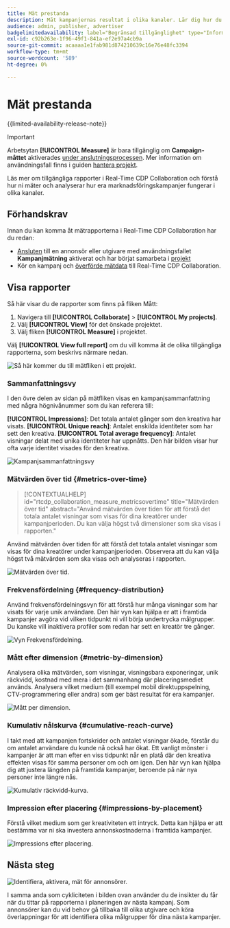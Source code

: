 ```yaml
---
title: Mät prestanda
description: Mät kampanjernas resultat i olika kanaler. Lär dig hur du använder och tolkar olika rapporter.
audience: admin, publisher, advertiser
badgelimitedavailability: label="Begränsad tillgänglighet" type="Informative" url="https://helpx.adobe.com/se/legal/product-descriptions/real-time-customer-data-platform-collaboration.html newtab=true"
exl-id: c92b263e-1f96-49f1-841a-ef2e97a4cb9a
source-git-commit: acaaaa1e1fab981d874210639c16e76e48fc3394
workflow-type: tm+mt
source-wordcount: '589'
ht-degree: 0%

---
```


# Mät prestanda

{{limited-availability-release-note}}

>[!IMPORTANT]
>
>Arbetsytan **[!UICONTROL Measure]** är bara tillgänglig om **Campaign-måttet** aktiverades [ under anslutningsprocessen](../connect/establishing-connections.md#connection-settings). Mer information om användningsfall finns i guiden [hantera projekt](./manage-projects.md#project-use-cases).

Läs mer om tillgängliga rapporter i Real-Time CDP Collaboration och förstå hur ni mäter och analyserar hur era marknadsföringskampanjer fungerar i olika kanaler.

## Förhandskrav

Innan du kan komma åt mätrapporterna i Real-Time CDP Collaboration har du redan:

* [Ansluten](/help/guide/connect/establishing-connections.md) till en annonsör eller utgivare med användningsfallet **Kampanjmätning** aktiverat och har börjat samarbeta i [projekt](/help/guide/collaborate/manage-projects.md)
* Kör en kampanj och [överförde mätdata](/help/guide/setup/onboard-measurement-data.md) till Real-Time CDP Collaboration.

## Visa rapporter

Så här visar du de rapporter som finns på fliken Mått:

1. Navigera till **[!UICONTROL Collaborate]** > **[!UICONTROL My projects]**.
2. Välj **[!UICONTROL View]** för det önskade projektet.
3. Välj fliken **[!UICONTROL Measure]** i projektet.

Välj **[!UICONTROL View full report]** om du vill komma åt de olika tillgängliga rapporterna, som beskrivs närmare nedan.

![Så här kommer du till mätfliken i ett projekt.](/help/assets/collaborate/measure/measurement.gif)

### Sammanfattningsvy

I den övre delen av sidan på mätfliken visas en kampanjsammanfattning med några högnivånummer som du kan referera till:

**[!UICONTROL Impressions]**: Det totala antalet gånger som den kreativa har visats.
**[!UICONTROL Unique reach]**: Antalet enskilda identiteter som har sett den kreativa.
**[!UICONTROL Total average frequency]**: Antalet visningar delat med unika identiteter har uppnåtts. Den här bilden visar hur ofta varje identitet visades för den kreativa.

![Kampanjsammanfattningsvy](/help/assets/collaborate/measure/campaign-summary.png)

### Mätvärden över tid {#metrics-over-time}

>[!CONTEXTUALHELP]
>id="rtcdp_collaboration_measure_metricsovertime"
>title="Mätvärden över tid"
>abstract="Använd mätvärden över tiden för att förstå det totala antalet visningar som visas för dina kreatörer under kampanjperioden. Du kan välja högst två dimensioner som ska visas i rapporten."

Använd mätvärden över tiden för att förstå det totala antalet visningar som visas för dina kreatörer under kampanjperioden. Observera att du kan välja högst två mätvärden som ska visas och analyseras i rapporten.

![Mätvärden över tid.](/help/assets/collaborate/measure/metrics-over-time.png)

### Frekvensfördelning {#frequency-distribution}

Använd frekvensfördelningsvyn för att förstå hur många visningar som har visats för varje unik användare. Den här vyn kan hjälpa er att i framtida kampanjer avgöra vid vilken tidpunkt ni vill börja undertrycka målgrupper. Du kanske vill inaktivera profiler som redan har sett en kreatör tre gånger.

![Vyn Frekvensfördelning.](/help/assets/collaborate/measure/frequency-distribution.gif)

### Mått efter dimension {#metric-by-dimension}

Analysera olika mätvärden, som visningar, visningsbara exponeringar, unik räckvidd, kostnad med mera i det sammanhang där placeringsmediet används. Analysera vilket medium (till exempel mobil direktuppspelning, CTV-programmering eller andra) som ger bäst resultat för era kampanjer.

![Mått per dimension.](/help/assets/collaborate/measure/metric-by-dimension.png)

### Kumulativ nålskurva {#cumulative-reach-curve}

I takt med att kampanjen fortskrider och antalet visningar ökade, förstår du om antalet användare du kunde nå också har ökat. Ett vanligt mönster i kampanjer är att man efter en viss tidpunkt når en platå där den kreativa effekten visas för samma personer om och om igen. Den här vyn kan hjälpa dig att justera längden på framtida kampanjer, beroende på när nya personer inte längre nås.

![Kumulativ räckvidd-kurva.](/help/assets/collaborate/measure/cumulative-reach-curve.png)

### Impression efter placering {#impressions-by-placement}

Förstå vilket medium som ger kreativiteten ett intryck. Detta kan hjälpa er att bestämma var ni ska investera annonskostnaderna i framtida kampanjer.

![Impressions efter placering.](/help/assets/collaborate/measure/impressions-by-placement.png)

## Nästa steg

![Identifiera, aktivera, mät för annonsörer.](/help/assets/end-to-end-workflow/discover-activate-measure.png)

I samma anda som cykliciteten i bilden ovan använder du de insikter du får när du tittar på rapporterna i planeringen av nästa kampanj. Som annonsörer kan du vid behov gå tillbaka till olika utgivare och köra överlappningar för att identifiera olika målgrupper för dina nästa kampanjer.
